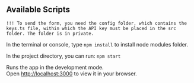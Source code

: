## Available Scripts

`!!! To send the form, you need the config folder, which contains the keys.ts file, within which the API key must be placed in the src folder.
The folder is in private.`

In the terminal or console, type `npm install` to install node modules folder.

In the project directory, you can run: `npm start`

Runs the app in the development mode.\
Open [http://localhost:3000](http://localhost:3000) to view it in your browser.
